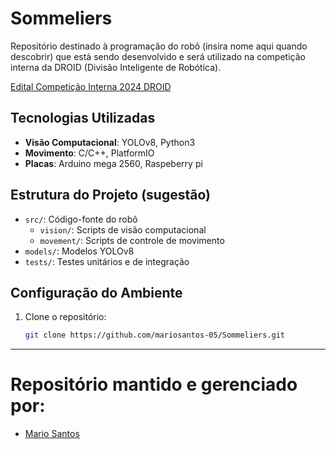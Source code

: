 # Sommeliers

Repositório destinado à programação do robô (insira nome aqui quando descobrir) que está sendo desenvolvido e será utilizado na competição interna da DROID (Divisão Inteligente de Robótica).

[Edital Competição Interna 2024 DROID](https://github.com/user-attachments/files/16090499/Edital_Competicao_Interna_2024___DROID__.pdf)


## Tecnologias Utilizadas

- **Visão Computacional**: YOLOv8, Python3
- **Movimento**: C/C++, PlatformIO
- **Placas**: Arduino mega 2560, Raspeberry pi

## Estrutura do Projeto (sugestão)

- `src/`: Código-fonte do robô
  - `vision/`: Scripts de visão computacional
  - `movement/`: Scripts de controle de movimento
- `models/`: Modelos YOLOv8
- `tests/`: Testes unitários e de integração

## Configuração do Ambiente

1. Clone o repositório:
   ```bash
   git clone https://github.com/mariosantos-05/Sommeliers.git

---

# Repositório mantido e gerenciado por:
- [Mario Santos](https://github.com/mariosantos-05)
